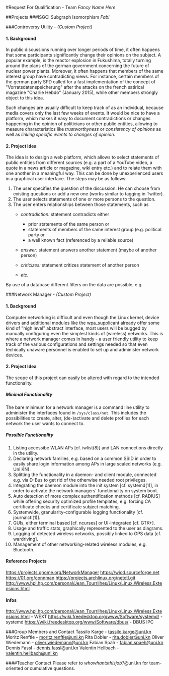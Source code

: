 #Request For Qualification - Team *Fancy Name Here*

##Projects
###ISGCI Subgraph Isomorphism
*Fabi*

###Controversy Utility - _(Custom Project)_
#### 1. Background

In public discussions running over longer periods of time, it often
happens that some participants significantly change their opinions on
the subject.
A popular example, is the reactor explosion in Fukushima, totally
turning around the plans of the german government concerning the future
of nuclear power plants.
Moreover, it often happens that members of the same interest group have
contradicting views. For instance, certain members of the german party
SPD called for a fast implementation of the concept of
"Vorratsdatenspeicherung" after the attacks on the french satirical
magazine "Charlie Hebdo" (January 2015), while other members strongly
object to this idea.

Such changes are usually difficult to keep track of as an individual,
because media covers only the last few weeks of events.
It would be nice to have a platform, which makes it easy to document
contradictions or changes happening in the opinion of politicians or
other public entities, allowing to measure characteristics like
*trustworthyness* or *consistency of opinions* as well as *linking
specific events to changes of opinion*.

#### 2. Project Idea

The idea is to design a web platform, which allows to select statements of
public entities from different sources (e.g. a part of a YouTube video,
a quote in a news article or magazine, wiki entry etc.) and to relate
them with one another in a meaningful way.
This can be done by unexperienced users in a graphical user interface.
The steps may be as follows:

1.  The user specifies the question of the discussion. He can choose from
    existing questions or add a new one (works similar to tagging in
    Twitter).
2.  The user selects statements of one or more persons to the question.
3.  The user enters relationships between those statements, such as
    - *contradiction:* statement contradicts either
        * prior statements of the same person or
        * statements of members of the same interest group (e.g. political party or
        * a well known fact (referenced by a reliable source)

    - *answer:* statement answers another statement (maybe of another
      person)
    - *criticizes:* statement critizes statement of another person
    - *etc.*

By use of a database different filters on the data are possible, e.g.

###Network Manager - _(Custom Project)_
#### 1. Background

Computer networking is difficult and even though the Linux kernel, device
drivers and additional modules like the wpa\_supplicant already offer some kind 
of "high level" abstract interface, most users will be bugged
by manually configuring even the simplest kinds of (wireless) networks.
This is where a network manager comes in handy - a user friendly utility
to keep track of the various configurations and settings needed so that
even techically unaware personnel is enabled to set up and administer
network devices.
 
#### 2. Project Idea

The scope of this project can easily be altered with regard to the intended 
functionality. 

##### Minimal Functionality
The bare minimum for a network manager is a command line utility to administer 
the interfaces found in `/sys/class/net`. This includes the possibilities to 
create, alter, (de-)activate and delete profiles for each network the user wants
to connect to.

##### Possible Functionality
1. Listing accessibe WLAN APs [cf. iwlist(8)] and LAN connections directly in
   the utility.
2. Declaring network families, e.g. based on a common SSID in order to easily
   share login information among APs in large scaled networks (e.g. Uni KN).
3. Splitting the functionality in a daemon- and client module, connected e.g.
   via D-Bus to get rid of the otherwise needed root privileges.
4. Integrating the daemon module into the init system [cf. systemd(1)],
   in order to activate the network managers' functionality on system boot.
5. Auto detection of more complex authentification methods [cf. RADIUS] while
   offering security optimized profile templates, e.g. forcing CA certificate
   checks and certificate subject matching.
6. Systemwide, granularity-configurable logging functionality [cf. journalctl(1)].
7. GUIs, either terminal based [cf. ncurses] or UI-integrated [cf. GTK+].
8. Usage and traffic stats, graphically represented to the user as diagrams.
9. Logging of detected wireless networks, possibly linked to GPS data 
   [cf. wardriving].
10. Management of other networking-related wireless modules, e.g. Bluetooth.

#### Reference Projects
https://projects.gnome.org/NetworkManager 
https://wicd.sourceforge.net 
https://01.org/connman 
https://projects.archlinux.org/netctl.git
http://www.hpl.hp.com/personal/Jean_Tourrilhes/Linux/Linux.Wireless.Extensions.html

#### Infos
http://www.hpl.hp.com/personal/Jean_Tourrilhes/Linux/Linux.Wireless.Extensions.html – WEXT
https://wiki.freedesktop.org/www/Software/systemd/ - systemd
https://wiki.freedesktop.org/www/Software/dbus/ - DBUS IPC

###Group Members and Contact
Tassilo Karge - tassilo.karge@uni.kn
Moritz Renftle - moritz.renftle@uni.kn
Rita Dobler - rita.dobler@uni.kn
Oliver Wiedemann -  oliver.wiedemann@uni.kn
Fabian Späh - fabian.spaeh@uni.kn
Dennis Fassl - dennis.fassl@uni.kn
Valentin Hellbach - valentin.hellbach@uni.kn

####Teacher Contact
Please refer to *whowhantsthisjob?*@uni.kn for team-oriented or 
cumulative questions.
